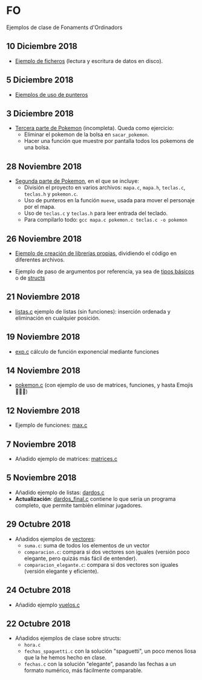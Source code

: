 # FO
Ejemplos de clase de Fonaments d'Ordinadors

## 10 Diciembre 2018

* [Ejemplo de ficheros](./2018-12-10_ficheros) (lectura y escritura de datos en disco).

## 5 Diciembre 2018

* [Ejemplos de uso de punteros](./2018-12-05_punteros_ejemplos)

## 3 Diciembre 2018

* [Tercera parte de Pokemon](./2018-12-03_pokemon_3) (incompleta). Queda como ejercicio:
    - Eliminar el pokemon de la bolsa en `sacar_pokemon`.
    - Hacer una función que muestre por pantalla todos los pokemons de una bolsa.

## 28 Noviembre 2018

* [Segunda parte de Pokemon](./2018-11-28_pokemon_2), en el que se incluye:
    - División el proyecto en varios archivos: `mapa.c`, `mapa.h`, `teclas.c`, `teclas.h` y `pokemon.c`.
    - Uso de punteros en la función `mueve`, usada para mover el personaje por el mapa.
    - Uso de `teclas.c` y `teclas.h` para leer entrada del teclado.
    - Para compilarlo todo: `gcc mapa.c pokemon.c teclas.c -o pokemon`

## 26 Noviembre 2018

* [Ejemplo de creación de librerías propias](./2018-11-26_ejemplo_librerias), dividiendo el código en diferentes archivos.

* Ejemplo de paso de argumentos por referencia, ya sea de [tipos básicos](./2018-11-26_punteros/intercambia.c) o de [structs](./2018-11-26_punteros/ejemplo.c)

## 21 Noviembre 2018

* [listas.c](./2018-11-21_lista_notas/listas.c) ejemplo de listas (sin funciones): inserción ordenada y eliminación en cualquier posición.

## 19 Noviembre 2018

* [exp.c](./2018-11-19_exponencial/exp.c) cálculo de función exponencial mediante funciones

## 14 Noviembre 2018

* [pokemon.c](./2018-11-14_pokemon/pokemon.c) (con ejemplo de uso de matrices, funciones, y hasta Emojis 🤯🤯🤯)

## 12 Noviembre 2018
* Ejemplo de funciones: [max.c](./2018-11-12_funciones/max.c)

## 7 Noviembre 2018

* Añadido ejemplo de matrices: [matrices.c](./2018-11-07_matrices/matrices.c)

## 5 Noviembre 2018
* Añadido ejemplo de listas: [dardos.c](./2018-11-05_listas_dardos/dardos.c)
* **Actualización**: [dardos_final.c](./2018-11-05_listas_dardos/dardos_final.c)
  contiene lo que sería un programa completo, que permite también eliminar jugadores.

## 29 Octubre 2018
* Añadidos ejemplos de [vectores](./2018-10-29_vectores):
    - `suma.c`: suma de todos los elementos de un vector
    - `comparacion.c`: compara si dos vectores son iguales (versión poco elegante, pero quizás
    más fácil de entender).
    - `comparacion_elegante.c`: compara si dos vectores son iguales (versión elegante y eficiente).

## 24 Octubre 2018
* Añadido ejemplo [vuelos.c](2018-10-24_vuelos/vuelos.c)

## 22 Octubre 2018

* Añadidos ejemplos de clase sobre structs:
    - `hora.c`
    - `fechas_spaguetti.c` con la solución "spaguetti", un poco menos liosa que la he hemos hecho en clase.
    - `fechas.c` con la solución "elegante", pasando las fechas a un formato numérico, más fácilmente comparable.
